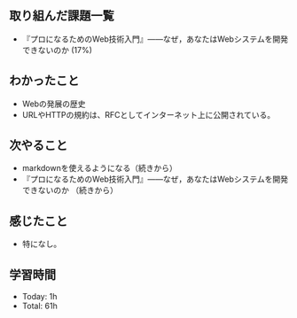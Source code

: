## 取り組んだ課題一覧
- 『プロになるためのWeb技術入門』――なぜ，あなたはWebシステムを開発できないのか (17%)
## わかったこと
- Webの発展の歴史
- URLやHTTPの規約は、RFCとしてインターネット上に公開されている。
## 次やること
- markdownを使えるようになる（続きから）
- 『プロになるためのWeb技術入門』――なぜ，あなたはWebシステムを開発できないのか （続きから）
## 感じたこと
- 特になし。
## 学習時間
- Today: 1h
- Total: 61h
